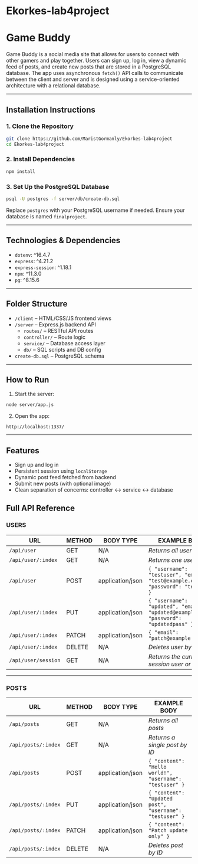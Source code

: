 # Ekorkes-lab4project
# Game Buddy

Game Buddy is a social media site that allows for users to connect with other gamers and play together. Users can sign up, log in, view a dynamic feed of posts, and create new posts that are stored in a PostgreSQL database. The app uses asynchronous `fetch()` API calls to communicate between the client and server and is designed using a service-oriented architecture with a relational database.

---

## Installation Instructions

### 1. Clone the Repository
```bash
git clone https://github.com/MaristGormanly/Ekorkes-lab4project
cd Ekorkes-lab4project
```

### 2. Install Dependencies
```bash
npm install
```

### 3. Set Up the PostgreSQL Database
```bash
psql -U postgres -f server/db/create-db.sql
```

Replace `postgres` with your PostgreSQL username if needed. Ensure your database is named `finalproject`.

---

## Technologies & Dependencies

- `dotenv`: ^16.4.7
- `express`: ^4.21.2
- `express-session`: ^1.18.1
- `npm`: ^11.3.0
- `pg`: ^8.15.6

---

## Folder Structure

- `/client` – HTML/CSS/JS frontend views
- `/server` – Express.js backend API
  - `routes/` – RESTful API routes
  - `controller/` – Route logic
  - `service/` – Database access layer
  - `db/` – SQL scripts and DB config
- `create-db.sql` – PostgreSQL schema

---

## How to Run

1. Start the server:
```bash
node server/app.js
```

2. Open the app:
```url
http://localhost:1337/
```

---

## Features

- Sign up and log in
- Persistent session using `localStorage`
- Dynamic post feed fetched from backend
- Submit new posts (with optional image)
- Clean separation of concerns: controller ↔ service ↔ database

## Full API Reference

###  USERS

| URL                          | METHOD  | BODY TYPE            | EXAMPLE BODY |
|-----------------------------|---------|----------------------|---------------|
| `/api/user`                 | GET     | N/A                  | *Returns all users* |
| `/api/user/:index`          | GET     | N/A                  | *Returns one user by ID* |
| `/api/user`                 | POST    | application/json     | `{ "username": "testuser", "email": "test@example.com", "password": "testpass" }` |
| `/api/user/:index`          | PUT     | application/json     | `{ "username": "updated", "email": "updated@example.com", "password": "updatedpass" }` |
| `/api/user/:index`          | PATCH   | application/json     | `{ "email": "patch@example.com" }` |
| `/api/user/:index`          | DELETE  | N/A                  | *Deletes user by ID* |
| `/api/user/session`         | GET     | N/A                  | *Returns the current session user or `null`* |

---

### POSTS

| URL                          | METHOD  | BODY TYPE            | EXAMPLE BODY |
|-----------------------------|---------|----------------------|---------------|
| `/api/posts`                | GET     | N/A                  | *Returns all posts* |
| `/api/posts/:index`         | GET     | N/A                  | *Returns a single post by ID* |
| `/api/posts`                | POST    | application/json     | `{ "content": "Hello world!", "username": "testuser" }` |
| `/api/posts/:index`         | PUT     | application/json     | `{ "content": "Updated post", "username": "testuser" }` |
| `/api/posts/:index`         | PATCH   | application/json     | `{ "content": "Patch update only" }` |
| `/api/posts/:index`         | DELETE  | N/A                  | *Deletes post by ID* |


